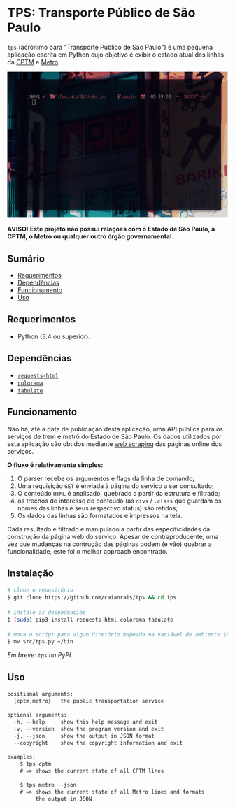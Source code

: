 # TPS: Transporte Público de São Paulo

`tps` (acrônimo para "Transporte Público de São Paulo") é uma pequena aplicação
escrita em Python cujo objetivo é exibir o estado atual das linhas da [CPTM] e
[Metro].

![screencast](tps.gif)

**AVISO: Este projeto não possui relações com o Estado de São Paulo, a CPTM, o
Metro ou qualquer outro órgão governamental.**

[CPTM]: https://www.cptm.sp.gov.br/
[Metro]: http://www.metro.sp.gov.br/sistemas/direto-do-metro-via4/index.aspx


## Sumário

- [Requerimentos](#requerimentos)
- [Dependências](#dependencias)
- [Funcionamento](#funcionamento)
- [Uso](#uso)


## Requerimentos

- Python (3.4 ou superior).


## Dependências

- [`requests-html`](https://github.com/kennethreitz/requests-html)
- [`colorama`](https://github.com/tartley/colorama)
- [`tabulate`](https://bitbucket.org/astanin/python-tabulate)

## Funcionamento

Não há, até a data de publicação desta aplicação, uma API pública para os
serviços de trem e metrô do Estado de São Paulo. Os dados utilizados por esta
aplicação são obtidos mediante [web scraping] das páginas online dos serviços.

**O fluxo é relativamente simples:**

1. O parser recebe os argumentos e flags da linha de comando;
1. Uma requisição `GET` é enviada à página do serviço a ser consultado;
1. O conteúdo `HTML` é analisado, quebrado a partir da estrutura e filtrado;
1. os trechos de interesse do conteúdo (as `divs` / `.class` que guardam os
   nomes das linhas e seus respectivo status) são retidos;
1. Os dados das linhas são formatados e impressos na tela.

Cada resultado é filtrado e manipulado a partir das especificidades da construção
da página web do serviço. Apesar de contraproducente, uma vez que mudanças na
contrução das páginas podem (e vão) quebrar a funcionalidade, este foi o melhor
approach encontrado.

[web scraping]: https://en.wikipedia.org/wiki/Web_scraping


## Instalação

```sh
# clone o repositório
$ git clone https://github.com/caianrais/tps && cd tps

# instale as dependências
$ (sudo) pip3 install requests-html colorama tabulate

# mova o script para algum diretório mapeado na variável de ambiente $PATH
$ mv src/tps.py ~/bin
```

*Em breve: `tps` no PyPI.*


## Uso

```
positional arguments:
  {cptm,metro}   the public transportation service

optional arguments:
  -h, --help     show this help message and exit
  -v, --version  show the program version and exit
  -j, --json     show the output in JSON format
  --copyright    show the copyright information and exit

examples:
    $ tps cptm
    # => shows the current state of all CPTM lines

    $ tps metro --json
    # => shows the current state of all Metro lines and formats
         the output in JSON
```
